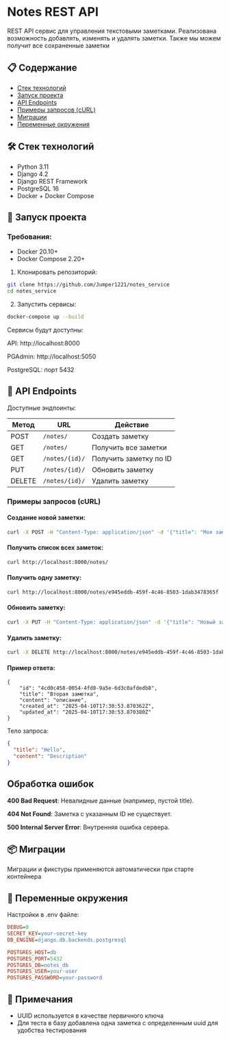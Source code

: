 # Notes REST API

REST API сервис для управления текстовыми заметками. Реализована возможность добавлять, изменять и удалять заметки. Также мы можем получит все сохраненные заметки

## 📋 Содержание

- [Стек технологий](#-стек-технологий)
- [Запуск проекта](#-запуск-проекта)
- [API Endpoints](#-api-endpoints)
- [Примеры запросов (cURL)](#-Примеры-запросов-(cURL))
- [Миграции](#-миграции)
- [Переменные окружения](#-переменные-окружения)

## 🛠 Стек технологий

- Python 3.11
- Django 4.2
- Django REST Framework
- PostgreSQL 16
- Docker + Docker Compose

## 🚀 Запуск проекта

### Требования:

- Docker 20.10+
- Docker Compose 2.20+

1. Клонировать репозиторий:

```bash
git clone https://github.com/Jumper1221/notes_service
cd notes_service
```

2. Запустить сервисы:

```bash
docker-compose up --build
```

Сервисы будут доступны:

API: http://localhost:8000

PGAdmin: http://localhost:5050

PostgreSQL: порт 5432

## 📡 API Endpoints

Доступные эндпоинты:

| Метод  | URL            | Действие               |
| ------ | -------------- | ---------------------- |
| POST   | `/notes/`      | Создать заметку        |
| GET    | `/notes/`      | Получить все заметки   |
| GET    | `/notes/{id}/` | Получить заметку по ID |
| PUT    | `/notes/{id}/` | Обновить заметку       |
| DELETE | `/notes/{id}/` | Удалить заметку        |

### Примеры запросов (cURL)

#### Создание новой заметки:

```bash
curl -X POST -H "Content-Type: application/json" -d '{"title": "Моя заметка"}' http://localhost:8000/notes
```

#### Получить список всех заметок:

```bash
curl http://localhost:8000/notes/
```

#### Получить одну заметку:

```bash
curl http://localhost:8000/notes/e945eddb-459f-4c46-8503-1dab3478365f
```

#### Обновить заметку:

```bash
curl -X PUT -H "Content-Type: application/json" -d '{"title": "Новый заголовок"}' http://localhost:8000/notes/e945eddb-459f-4c46-8503-1dab3478365f
```

#### Удалить заметку:

```bash
curl -X DELETE http://localhost:8000/notes/e945eddb-459f-4c46-8503-1dab3478365f
```

#### Пример ответа:

```
{
    "id": "4cd0c458-0054-4fd8-9a5e-6d3c0afdedb8",
    "title": "Вторая заметка",
    "content": "описание",
    "created_at": "2025-04-10T17:30:53.870362Z",
    "updated_at": "2025-04-10T17:30:53.870380Z"
}
```

Тело запроса:

```json
{
  "title": "Hello",
  "content": "Description"
}
```

## Обработка ошибок

**400 Bad Request**: Невалидные данные (например, пустой title).

**404 Not Found**: Заметка с указанным ID не существует.

**500 Internal Server Error**: Внутренняя ошибка сервера.

## 📦 Миграции

Миграции и фикстуры применяются автоматически при старте контейнера

## 🔧 Переменные окружения

Настройки в .env файле:

```ini
DEBUG=0
SECRET_KEY=your-secret-key
DB_ENGINE=django.db.backends.postgresql

POSTGRES_HOST=db
POSTGRES_PORT=5432
POSTGRES_DB=notes_db
POSTGRES_USER=your-user
POSTGRES_PASSWORD=your-password
```

## 📌 Примечания

- UUID используется в качестве первичного ключа
- Для теста в базу добавлена одна заметка с определенным uuid для удобства тестирования
